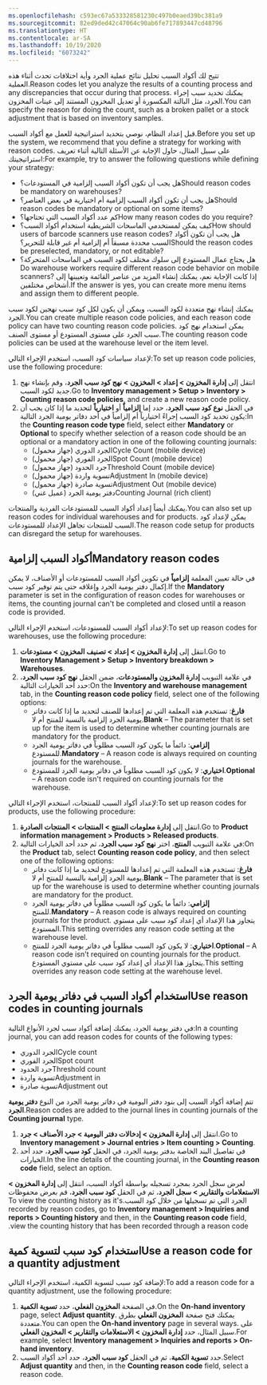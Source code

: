 ```yaml
---
ms.openlocfilehash: c593ec67a533328581230c497b0eaed39bc381a9
ms.sourcegitcommit: 82ed9ded42c47064c90ab6fe717893447cd48796
ms.translationtype: HT
ms.contentlocale: ar-SA
ms.lasthandoff: 10/19/2020
ms.locfileid: "6073242"
---
```

<span data-ttu-id="1cf36-101">تتيح لك أكواد السبب تحليل نتائج عملية الجرد وأية اختلافات تحدث أثناء هذه العملية.</span><span class="sxs-lookup"><span data-stu-id="1cf36-101">Reason codes let you analyze the results of a counting process and any discrepancies that occur during that process.</span></span> <span data-ttu-id="1cf36-102">يمكنك تحديد سبب إجراء الجرد، مثل البالتة المكسورة أو تعديل المخزون المستند إلى عينات المخزون.</span><span class="sxs-lookup"><span data-stu-id="1cf36-102">You can specify the reason for doing the count, such as a broken pallet or a stock adjustment that is based on inventory samples.</span></span>

<span data-ttu-id="1cf36-103">قبل إعداد النظام، نوصي بتحديد استراتيجية للعمل مع أكواد السبب‬.</span><span class="sxs-lookup"><span data-stu-id="1cf36-103">Before you set up the system, we recommend that you define a strategy for working with reason codes.</span></span> <span data-ttu-id="1cf36-104">على سبيل المثال، حاول الإجابة عن الأسئلة التالية أثناء تعريف استراتيجيتك:</span><span class="sxs-lookup"><span data-stu-id="1cf36-104">For example, try to answer the following questions while defining your strategy:</span></span>

- <span data-ttu-id="1cf36-105">هل يجب أن تكون أكواد السبب إلزامية في المستودعات؟</span><span class="sxs-lookup"><span data-stu-id="1cf36-105">Should reason codes be mandatory on warehouses?</span></span>
- <span data-ttu-id="1cf36-106">هل يجب أن تكون أكواد السبب إلزامية أم اختيارية في بعض العناصر؟</span><span class="sxs-lookup"><span data-stu-id="1cf36-106">Should reason codes be mandatory or optional on some items?</span></span>
- <span data-ttu-id="1cf36-107">كم عدد أكواد السبب التي تحتاجها؟</span><span class="sxs-lookup"><span data-stu-id="1cf36-107">How many reason codes do you require?</span></span>
- <span data-ttu-id="1cf36-108">كيف يمكن لمستخدمي الماسحات الشريطية استخدام أكواد السبب؟</span><span class="sxs-lookup"><span data-stu-id="1cf36-108">How should users of barcode scanners use reason codes?</span></span> <span data-ttu-id="1cf36-109">هل يجب أن تكون أكواد السبب محددة مسبقاً أم إلزامية أم غير قابلة للتحرير؟</span><span class="sxs-lookup"><span data-stu-id="1cf36-109">Should the reason codes be preselected, mandatory, or not editable?</span></span>
- <span data-ttu-id="1cf36-110">هل يحتاج عمال المستودع إلى سلوك مختلف لكود السبب في الماسحات المتحركة؟</span><span class="sxs-lookup"><span data-stu-id="1cf36-110">Do warehouse workers require different reason code behavior on mobile scanners?</span></span>
<span data-ttu-id="1cf36-111">إذا كانت الإجابة نعم، يمكنك إنشاء المزيد من عناصر القائمة وتعيينها إلى أشخاص مختلفين.</span><span class="sxs-lookup"><span data-stu-id="1cf36-111">If the answer is yes, you can create more menu items and assign them to different people.</span></span>

<span data-ttu-id="1cf36-112">يمكنك إنشاء نهج متعددة لكود السبب، ويمكن أن يكون لكل كود سبب نهجين لكود سبب الجرد.</span><span class="sxs-lookup"><span data-stu-id="1cf36-112">You can create multiple reason code policies, and each reason code policy can have two counting reason code policies.</span></span> <span data-ttu-id="1cf36-113">يمكن استخدام نهج كود سبب الجرد على مستوى المستودع أو مستوى الصنف.</span><span class="sxs-lookup"><span data-stu-id="1cf36-113">The counting reason code policies can be used at the warehouse level or the item level.</span></span>

<span data-ttu-id="1cf36-114">لإعداد سياسات كود السبب، استخدم الإجراء التالي:</span><span class="sxs-lookup"><span data-stu-id="1cf36-114">To set up reason code policies, use the following procedure:</span></span>

1. <span data-ttu-id="1cf36-115">انتقل إلى **إدارة المخزون > إعداد > المخزون > نهج كود سبب الجرد**، وقم بإنشاء نهج جديد لكود السبب.</span><span class="sxs-lookup"><span data-stu-id="1cf36-115">Go to  **Inventory management > Setup > Inventory > Counting reason code policies**, and create a new reason code policy.</span></span>
1. <span data-ttu-id="1cf36-116">في الحقل **نوع كود سبب الجرد**، حدد إما **إلزامياً** أو **اختيارياً** لتحديد ما إذا كان يجب أن يكون تحديد كود السبب إجراءً اختيارياً أم إلزامياً في أحد دفاتر يومية الجرد التالية:</span><span class="sxs-lookup"><span data-stu-id="1cf36-116">In the **Counting reason code type** field, select either **Mandatory** or **Optional** to specify whether selection of a reason code should be an optional or a mandatory action in one of the following counting journals:</span></span>
    - <span data-ttu-id="1cf36-117">الجرد الدوري‬ (جهاز محمول)</span><span class="sxs-lookup"><span data-stu-id="1cf36-117">Cycle Count (mobile device)</span></span>
    - <span data-ttu-id="1cf36-118">الجرد الفوري‬ (جهاز محمول)</span><span class="sxs-lookup"><span data-stu-id="1cf36-118">Spot Count (mobile device)</span></span>
    - <span data-ttu-id="1cf36-119">جرد الحدود‬ (جهاز محمول)</span><span class="sxs-lookup"><span data-stu-id="1cf36-119">Threshold Count (mobile device)</span></span>
    - <span data-ttu-id="1cf36-120">تسوية واردة (جهاز محمول)</span><span class="sxs-lookup"><span data-stu-id="1cf36-120">Adjustment In (mobile device)</span></span>
    - <span data-ttu-id="1cf36-121">تسوية صادرة (جهاز محمول)</span><span class="sxs-lookup"><span data-stu-id="1cf36-121">Adjustment Out (mobile device)</span></span>
    - <span data-ttu-id="1cf36-122">دفتر يومية الجرد (عميل غني)</span><span class="sxs-lookup"><span data-stu-id="1cf36-122">Counting Journal (rich client)</span></span>

<span data-ttu-id="1cf36-123">يمكنك أيضاً إعداد أكواد السبب للمستودعات الفردية والمنتجات.</span><span class="sxs-lookup"><span data-stu-id="1cf36-123">You can also set up reason codes for individual warehouses and for products.</span></span> <span data-ttu-id="1cf36-124">يمكن لإعداد كود السبب للمنتجات تجاهل الإعداد للمستودعات.</span><span class="sxs-lookup"><span data-stu-id="1cf36-124">The reason code setup for products can disregard the setup for warehouses.</span></span>

## <a name="mandatory-reason-codes"></a><span data-ttu-id="1cf36-125">أكواد السبب إلزامية</span><span class="sxs-lookup"><span data-stu-id="1cf36-125">Mandatory reason codes</span></span> 

<span data-ttu-id="1cf36-126">في حالة تعيين المعلمة **إلزامياً** في تكوين أكواد السبب للمستودعات أو الأصناف، لا يمكن إكمال دفتر يومية الجرد وإغلاقه حتى يتم توفير كود سبب.</span><span class="sxs-lookup"><span data-stu-id="1cf36-126">If the **Mandatory** parameter is set in the configuration of reason codes for warehouses or items, the counting journal can't be completed and closed until a reason code is provided.</span></span>

<span data-ttu-id="1cf36-127">لإعداد أكواد السبب للمستودعات، استخدم الإجراء التالي:</span><span class="sxs-lookup"><span data-stu-id="1cf36-127">To set up reason codes for warehouses, use the following procedure:</span></span>

1. <span data-ttu-id="1cf36-128">انتقل إلى **إدارة المخزون > إعداد > تصنيف المخزون > مستودعات**.</span><span class="sxs-lookup"><span data-stu-id="1cf36-128">Go to **Inventory Management > Setup > Inventory breakdown > Warehouses**.</span></span>
1. <span data-ttu-id="1cf36-129">في علامة التبويب **إدارة المخزون والمستودعات**، ضمن الحقل **نهج كود سبب الجرد**، حدد أحد الخيارات التالية:</span><span class="sxs-lookup"><span data-stu-id="1cf36-129">On the **Inventory and warehouse management** tab, in the **Counting reason code policy** field, select one of the following options:</span></span>
    - <span data-ttu-id="1cf36-130">**فارغ**: تستخدم هذه المعلمة التي تم إعدادها للصنف لتحديد ما إذا كانت دفاتر يومية الجرد إلزامية بالنسبة للمنتج أم لا.</span><span class="sxs-lookup"><span data-stu-id="1cf36-130">**Blank** – The parameter that is set up for the item is used to determine whether counting journals are mandatory for the product.</span></span>
    - <span data-ttu-id="1cf36-131">**إلزامي**: دائماً ما يكون كود السبب مطلوباً في دفاتر يومية الجرد للمستودع.</span><span class="sxs-lookup"><span data-stu-id="1cf36-131">**Mandatory** – A reason code is always required on counting journals for the warehouse.</span></span>
    - <span data-ttu-id="1cf36-132">**اختياري**: لا يكون كود السبب مطلوباً في دفاتر يومية الجرد للمستودع.</span><span class="sxs-lookup"><span data-stu-id="1cf36-132">**Optional** – A reason code isn't required on counting journals for the warehouse.</span></span>

<span data-ttu-id="1cf36-133">لإعداد أكواد السبب للمنتجات، استخدم الإجراء التالي:</span><span class="sxs-lookup"><span data-stu-id="1cf36-133">To set up reason codes for products, use the following procedure:</span></span>

1. <span data-ttu-id="1cf36-134">انتقل إلى **إدارة معلومات المنتج > المنتجات > المنتجات الصادرة**.</span><span class="sxs-lookup"><span data-stu-id="1cf36-134">Go to **Product information management > Products > Released products**.</span></span>
1. <span data-ttu-id="1cf36-135">في علامة التبويب **المنتج**، اختر **نهج كود سبب الجرد**، ثم حدد أحد الخيارات التالية:</span><span class="sxs-lookup"><span data-stu-id="1cf36-135">On the **Product** tab, select **Counting reason code policy**, and then select one of the following options:</span></span>
    - <span data-ttu-id="1cf36-136">**فارغ**: تستخدم هذه المعلمة التي تم إعدادها للمستودع لتحديد ما إذا كانت دفاتر يومية الجرد إلزامية بالنسبة للمنتج أم لا.</span><span class="sxs-lookup"><span data-stu-id="1cf36-136">**Blank** – The parameter that is set up for the warehouse is used to determine whether counting journals are mandatory for the product.</span></span>
    - <span data-ttu-id="1cf36-137">**إلزامي**: دائماً ما يكون كود السبب مطلوباً في دفاتر يومية الجرد للمنتج.</span><span class="sxs-lookup"><span data-stu-id="1cf36-137">**Mandatory** – A reason code is always required on counting journals for the product.</span></span> <span data-ttu-id="1cf36-138">يتجاوز هذا الإعداد أي إعداد كود سبب على مستوي المستودع.</span><span class="sxs-lookup"><span data-stu-id="1cf36-138">This setting overrides any reason code setting at the warehouse level.</span></span>
    - <span data-ttu-id="1cf36-139">**اختياري**: لا يكون كود السبب مطلوباً في دفاتر يومية الجرد للمنتج.</span><span class="sxs-lookup"><span data-stu-id="1cf36-139">**Optional** – A reason code isn't required on counting journals for the product.</span></span> <span data-ttu-id="1cf36-140">يتجاوز هذا الإعداد أي إعداد كود سبب على مستوي المستودع.</span><span class="sxs-lookup"><span data-stu-id="1cf36-140">This setting overrides any reason code setting at the warehouse level.</span></span>

## <a name="use-reason-codes-in-counting-journals"></a><span data-ttu-id="1cf36-141">استخدام أكواد السبب في دفاتر يومية الجرد</span><span class="sxs-lookup"><span data-stu-id="1cf36-141">Use reason codes in counting journals</span></span> 

<span data-ttu-id="1cf36-142">في دفتر يومية الجرد، يمكنك إضافة أكواد سبب لجرد الأنواع التالية:</span><span class="sxs-lookup"><span data-stu-id="1cf36-142">In a counting journal, you can add reason codes for counts of the following types:</span></span>

- <span data-ttu-id="1cf36-143">الجرد الدوري‬</span><span class="sxs-lookup"><span data-stu-id="1cf36-143">Cycle count</span></span>
- <span data-ttu-id="1cf36-144">الجرد الفوري</span><span class="sxs-lookup"><span data-stu-id="1cf36-144">Spot count</span></span>
- <span data-ttu-id="1cf36-145">جرد الحدود</span><span class="sxs-lookup"><span data-stu-id="1cf36-145">Threshold count</span></span>
- <span data-ttu-id="1cf36-146">تسوية واردة</span><span class="sxs-lookup"><span data-stu-id="1cf36-146">Adjustment in</span></span>
- <span data-ttu-id="1cf36-147">تسوية صادرة</span><span class="sxs-lookup"><span data-stu-id="1cf36-147">Adjustment out</span></span>

<span data-ttu-id="1cf36-148">تتم إضافة أكواد السبب إلى بنود دفتر اليومية في دفاتر يومية الجرد من النوع **دفتر يومية الجرد**.</span><span class="sxs-lookup"><span data-stu-id="1cf36-148">Reason codes are added to the journal lines in counting journals of the **Counting journal** type.</span></span>

1. <span data-ttu-id="1cf36-149">انتقل إلى **إدارة المخزون > إدخالات دفتر اليومية > جرد الأصناف > جرد**.</span><span class="sxs-lookup"><span data-stu-id="1cf36-149">Go to **Inventory management > Journal entries > Item counting > Counting**.</span></span>
1. <span data-ttu-id="1cf36-150">في تفاصيل البند الخاصة بدفتر يومية الجرد، في الحقل **كود سبب الجرد**، حدد أحد الخيارات.</span><span class="sxs-lookup"><span data-stu-id="1cf36-150">In the line details of the counting journal, in the **Counting reason code** field, select an option.</span></span> 

<span data-ttu-id="1cf36-151">لعرض سجل الجرد بمجرد تسجيله بواسطة أكواد السبب، انتقل إلى **إدارة المخزون > ‏‫الاستعلامات والتقارير > سجل الجرد**، ثم في الحقل **كود سبب الجرد**، قم بعرض محفوظات الجرد التي تم تسجيلها من خلال كود السبب.</span><span class="sxs-lookup"><span data-stu-id="1cf36-151">To view the counting history as it's recorded by reason codes, go to **Inventory management > Inquiries and reports > Counting history** and then, in the **Counting reason code** field, view the counting history that has been recorded through a reason code.</span></span>

## <a name="use-a-reason-code-for-a-quantity-adjustment"></a><span data-ttu-id="1cf36-152">استخدام كود سبب لتسوية كمية</span><span class="sxs-lookup"><span data-stu-id="1cf36-152">Use a reason code for a quantity adjustment</span></span> 

<span data-ttu-id="1cf36-153">لإضافة كود سبب لتسوية الكمية، استخدم الإجراء التالي:</span><span class="sxs-lookup"><span data-stu-id="1cf36-153">To add a reason code for a quantity adjustment, use the following procedure:</span></span>

1. <span data-ttu-id="1cf36-154">في الصفحة **المخزون الفعلي**، حدد **تسوية الكمية**.</span><span class="sxs-lookup"><span data-stu-id="1cf36-154">On the **On-hand inventory** page, select **Adjust quantity**.</span></span> <span data-ttu-id="1cf36-155">يمكنك فتح صفحة **المخزون الفعلي** بطرق متعددة.</span><span class="sxs-lookup"><span data-stu-id="1cf36-155">You can open the **On-hand inventory** page in several ways.</span></span> <span data-ttu-id="1cf36-156">على سبيل المثال، حدد **إدارة المخزون > الاستعلامات والتقارير > المخزون الفعلي**.</span><span class="sxs-lookup"><span data-stu-id="1cf36-156">For example, select **Inventory management > Inquiries and reports > On-hand inventory**.</span></span>
1. <span data-ttu-id="1cf36-157">حدد **تسوية الكمية**، ثم في الحقل **كود سبب الجرد**، حدد أحد أكواد السبب.</span><span class="sxs-lookup"><span data-stu-id="1cf36-157">Select **Adjust quantity** and then, in the **Counting reason code** field, select a reason code.</span></span>


